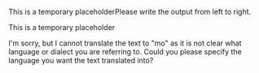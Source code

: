This is a temporary placeholderPlease write the output from left to right.

This is a temporary placeholder

I'm sorry, but I cannot translate the text to "mo" as it is not clear what language or dialect you are referring to. Could you please specify the language you want the text translated into?